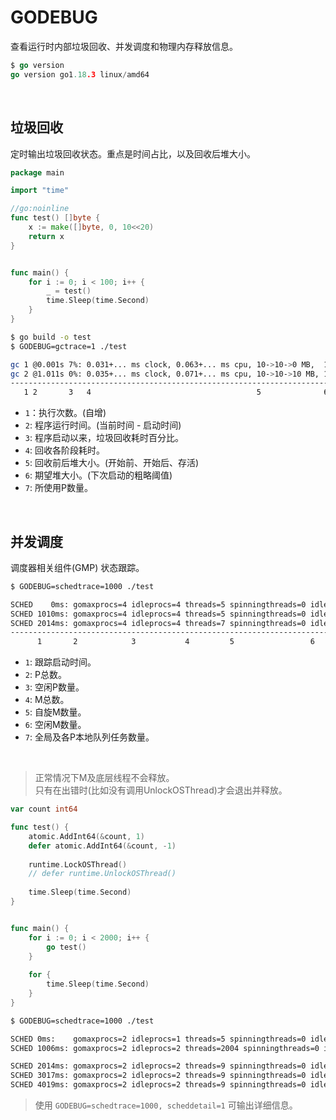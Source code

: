 # GODEBUG

查看运行时内部垃圾回收、并发调度和物理内存释放信息。

```go
$ go version
go version go1.18.3 linux/amd64
```

&nbsp;

## 垃圾回收

定时输出垃圾回收状态。重点是时间占比，以及回收后堆大小。

```go
package main

import "time"

//go:noinline
func test() []byte {
    x := make([]byte, 0, 10<<20)
    return x
}


func main() {
    for i := 0; i < 100; i++ {
        _ = test()
        time.Sleep(time.Second)
    }
}
```

```bash
$ go build -o test
$ GODEBUG=gctrace=1 ./test

gc 1 @0.001s 7%: 0.031+... ms clock, 0.063+... ms cpu, 10->10->0 MB,  10 MB goal, ..., 2 P
gc 2 @1.011s 0%: 0.035+... ms clock, 0.071+... ms cpu, 10->10->10 MB, 10 MB goal, ..., 2 P
------------------------------------------------------------------------------------------
   1 2       3   4                                     5              6                7
```

* `1`：执行次数。(自增)
* `2`: 程序运行时间。(当前时间 - 启动时间)
* `3`: 程序启动以来，垃圾回收耗时百分比。
* `4`: 回收各阶段耗时。
* `5`: 回收前后堆大小。(开始前、开始后、存活)
* `6`: 期望堆大小。(下次启动的粗略阈值)
* `7`: 所使用P数量。

&nbsp;

## 并发调度

调度器相关组件(GMP) 状态跟踪。

```bash
$ GODEBUG=schedtrace=1000 ./test

SCHED    0ms: gomaxprocs=4 idleprocs=4 threads=5 spinningthreads=0 idlethreads=3 runqueue=0 [0 0 0 0]
SCHED 1010ms: gomaxprocs=4 idleprocs=4 threads=5 spinningthreads=0 idlethreads=3 runqueue=0 [0 0 0 0]
SCHED 2014ms: gomaxprocs=4 idleprocs=4 threads=7 spinningthreads=0 idlethreads=5 runqueue=0 [0 0 0 0]
-----------------------------------------------------------------------------------------------------
      1       2            3           4         5                 6             7
```

* `1`: 跟踪启动时间。
* `2`: P总数。
* `3`: 空闲P数量。
* `4`: M总数。
* `5`: 自旋M数量。
* `6`: 空闲M数量。
* `7`: 全局及各P本地队列任务数量。

&nbsp;

> 正常情况下M及底层线程不会释放。</br>
> 只有在出错时(比如没有调用UnlockOSThread)才会退出并释放。

```go
var count int64

func test() {
    atomic.AddInt64(&count, 1)
    defer atomic.AddInt64(&count, -1)
    
    runtime.LockOSThread()
    // defer runtime.UnlockOSThread()
    
    time.Sleep(time.Second)
}


func main() {
    for i := 0; i < 2000; i++ {
        go test()
    }
    
    for {
        time.Sleep(time.Second)
    }
}
```

```bash
$ GODEBUG=schedtrace=1000 ./test

SCHED 0ms:    gomaxprocs=2 idleprocs=1 threads=5 spinningthreads=0 idlethreads=2 runqueue=0 [0 0]
SCHED 1006ms: gomaxprocs=2 idleprocs=2 threads=2004 spinningthreads=0 idlethreads=3 runqueue=0 [0 0]

SCHED 2014ms: gomaxprocs=2 idleprocs=2 threads=9 spinningthreads=0 idlethreads=6 runqueue=0 [0 0]
SCHED 3017ms: gomaxprocs=2 idleprocs=2 threads=9 spinningthreads=0 idlethreads=6 runqueue=0 [0 0]
SCHED 4019ms: gomaxprocs=2 idleprocs=2 threads=9 spinningthreads=0 idlethreads=6 runqueue=0 [0 0]
```

> 使用 `GODEBUG=schedtrace=1000, scheddetail=1` 可输出详细信息。


